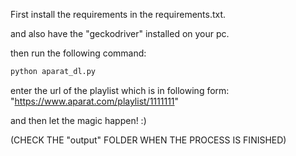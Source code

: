 First install the requirements in the requirements.txt.

and also have the "geckodriver" installed on your pc.

then run the following command:
```bash
python aparat_dl.py
```
enter the url of the playlist which is in following form: "https://www.aparat.com/playlist/1111111"

and then let the magic happen! :)

(CHECK THE "output" FOLDER WHEN THE PROCESS IS FINISHED)
